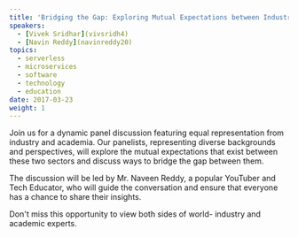 ```yaml
---
title: 'Bridging the Gap: Exploring Mutual Expectations between Industry and Academia'
speakers:
  - [Vivek Sridhar](vivsridh4)
  - [Navin Reddy](navinreddy20)
topics:
  - serverless
  - microservices
  - software
  - technology
  - education
date: 2017-03-23
weight: 1
---
```


Join us for a dynamic panel discussion featuring equal representation from industry and academia. Our panelists, representing diverse backgrounds and perspectives, will explore the mutual expectations that exist between these two sectors and discuss ways to bridge the gap between them. 

The discussion will be led by Mr. Naveen Reddy, a popular YouTuber and Tech Educator, who will guide the conversation and ensure that everyone has a chance to share their insights.

Don't miss this opportunity to view both sides of world- industry and academic experts.
